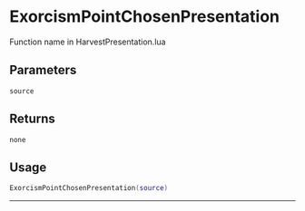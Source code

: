 # ExorcismPointChosenPresentation
Function name in HarvestPresentation.lua
## Parameters
`source`
## Returns
`none`
## Usage
```lua
ExorcismPointChosenPresentation(source)
```
---
